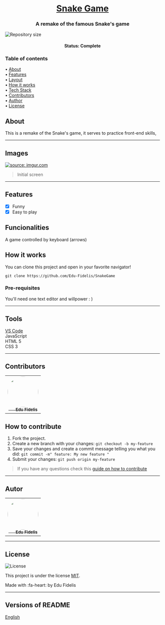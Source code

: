 
<h1 align="center">
    <a href="#">Snake Game</a>
</h1>

<h3 align="center">
    A remake of the famous Snake's game 
</h3>

<p>

  <img alt="Repository size" src="https://img.shields.io/github/repo-size/Edu-Fidelis/SnakeGame" >
<h4 align="center"> 
	 Status: Complete
</h4>
<p align="left">
<h3>
Table of contents
</h3>
 • <a href="#about">About</a> <br>
 • <a href="#features">Features</a> <br>
 • <a href="#layout">Layout</a>  <br>
 • <a href="#how-it-works">How it works</a>  <br>
 • <a href="#tech-stack">Tech Stack</a>  <br>
 • <a href="#contributors">Contributors</a> <br>
 • <a href="#author">Author</a> <br>
 • <a href="#user-content-license">License</a><br>

</p>


## About

This is a remake of the Snake's game, it serves to practice front-end skills,

---
## Images

<a href="https://imgur.com/1FHFTmi"><img src="https://i.imgur.com/1FHFTmi.png" title="source: imgur.com" /></a>
> Initial screen



---
## Features


- [x] Funny
- [x] Easy to play

## Funcionalities
A game controlled by keyboard (arrows)

## How it works

You can clone this project and open in your favorite navigator!

`
git clone https://github.com/Edu-Fidelis/SnakeGame
`


### Pre-requisites

You'll need one text editor and willpower : )


---

## Tools
[VS Code](https://code.visualstudio.com/ "VS Code")<br>
JavaScript<br>
HTML 5<br>
CSS 3<br>

---
## Contributors
<table>
  <tr>
    <td align="center"><a href="https://imgur.com/ZAUWsrp" target="_blank"><img style="border-radius: 50%;" src="https://i.imgur.com/ZAUWsrp.png" width="100px;" alt=""/><br /><sub><b align="center">&ensp;&emsp; Edu Fidelis</b></sub></a><br /><a href="https://github.com/Edu-Fidelis" title="Edu Fidelis"></a></td>
  </tr>
</table>

## How to contribute

1. Fork the project.
2. Create a new branch with your changes: `git checkout -b my-feature`
3. Save your changes and create a commit message telling you what you did: `git commit -m" feature: My new feature "`
4. Submit your changes: `git push origin my-feature`
> If you have any questions check this [guide on how to contribute](./CONTRIBUTING.md)

---

<h2> Autor</h2>
<table>
  <tr>
    <td align="center"><a href="https://imgur.com/ZAUWsrp" target="_blank"><img style="border-radius: 50%;" src="https://i.imgur.com/ZAUWsrp.png" width="100px;" alt=""/><br /><sub><b align="center">&ensp;&emsp; Edu Fidelis</b></sub></a><br /><a href="https://github.com/Edu-Fidelis" title="Edu Fidelis"></a></td>
  </tr>
</table>


---

## License

   <img alt="License" src="https://img.shields.io/badge/license-MIT-brightgreen">
   
This project is under the license [MIT](./LICENSE).

Made with :fa-heart: by Edu Fidelis 

---

##  Versions of README

[English](./README.md) 
